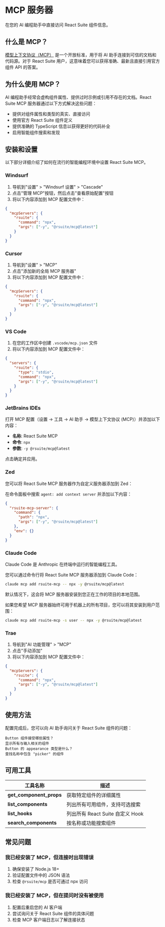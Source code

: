 # MCP 服务器

在您的 AI 编程助手中直接访问 React Suite 组件信息。

## 什么是 MCP？

[模型上下文协议（MCP）](https://modelcontextprotocol.io/) 是一个开放标准，用于将 AI 助手连接到可信的文档和代码源。对于 React Suite 用户，这意味着您可以获得准确、最新且直接引用官方组件 API 的答案。

## 为什么使用 MCP？

AI 编程助手经常会虚构组件属性、提供过时示例或引用不存在的文档。React Suite MCP 服务器通过以下方式解决这些问题：

- 提供对组件属性和类型的真实、直接访问
- 使用官方 React Suite 组件定义
- 提供准确的 TypeScript 信息以获得更好的代码补全
- 启用智能组件搜索和发现

## 安装和设置

以下部分详细介绍了如何在流行的智能编程环境中设置 React Suite MCP。

### Windsurf

1. 导航到"设置" > "Windsurf 设置" > "Cascade"
2. 点击"管理 MCP"按钮，然后点击"查看原始配置"按钮
3. 将以下内容添加到 MCP 配置文件中：

```json
{
  "mcpServers": {
    "rsuite": {
      "command": "npx",
      "args": ["-y", "@rsuite/mcp@latest"]
    }
  }
}
```

### Cursor

1. 导航到"设置" > "MCP"
2. 点击"添加新的全局 MCP 服务器"
3. 将以下内容添加到 MCP 配置文件中：

```json
{
  "mcpServers": {
    "rsuite": {
      "command": "npx",
      "args": ["-y", "@rsuite/mcp@latest"]
    }
  }
}
```

### VS Code

1. 在您的工作区中创建 `.vscode/mcp.json` 文件
2. 将以下内容添加到 MCP 配置文件中：

```json
{
  "servers": {
    "rsuite": {
      "type": "stdio",
      "command": "npx",
      "args": ["-y", "@rsuite/mcp@latest"]
    }
  }
}
```

### JetBrains IDEs

打开 MCP 配置（设置 -> 工具 -> AI 助手 -> 模型上下文协议 (MCP)）并添加以下内容：

- **名称**: React Suite MCP
- **命令**: `npx`
- **参数**: `-y @rsuite/mcp@latest`

点击确定并应用。

### Zed

您可以将 React Suite MCP 服务器作为自定义服务器添加到 Zed：

在命令面板中搜索 `agent: add context server` 并添加以下内容：

```json
{
  "rsuite-mcp-server": {
    "command": {
      "path": "npx",
      "args": ["-y", "@rsuite/mcp@latest"]
    },
    "env": {}
  }
}
```

### Claude Code

Claude Code 是 Anthropic 在终端中运行的智能编程工具。

您可以通过命令行将 React Suite MCP 服务器添加到 Claude Code：

```bash
claude mcp add rsuite-mcp -- npx -y @rsuite/mcp@latest
```

默认情况下，这会将 MCP 服务器安装到您正在工作的项目的本地范围。

如果您希望 MCP 服务器始终可用于机器上的所有项目，您可以将其安装到用户范围：

```bash
claude mcp add rsuite-mcp -s user -- npx -y @rsuite/mcp@latest
```

### Trae

1. 导航到"AI 功能管理" > "MCP"
2. 点击"手动添加"
3. 将以下内容添加到 MCP 配置文件中：

```json
{
  "mcpServers": {
    "rsuite": {
      "command": "npx",
      "args": ["-y", "@rsuite/mcp@latest"]
    }
  }
}
```

## 使用方法

配置完成后，您可以向 AI 助手询问关于 React Suite 组件的问题：

```
Button 组件接受哪些属性？
显示所有与输入相关的组件
Button 的 appearance 类型是什么？
查找名称中包含 "picker" 的组件
```

## 可用工具

| 工具名称                | 描述                             |
| ----------------------- | -------------------------------- |
| **get_component_props** | 获取特定组件的详细属性           |
| **list_components**     | 列出所有可用组件，支持可选搜索   |
| **list_hooks**          | 列出所有 React Suite 自定义 Hook |
| **search_components**   | 按名称或功能搜索组件             |

## 常见问题

### 我已经安装了 MCP，但连接时出现错误

1. 确保安装了 Node.js 18+
2. 验证配置文件中的 JSON 语法
3. 检查 `@rsuite/mcp` 是否可通过 npx 访问

### 我已经安装了 MCP，但在提问时没有被使用

1. 配置后重启您的 AI 客户端
2. 尝试询问关于 React Suite 组件的具体问题
3. 检查 MCP 客户端日志以了解连接状态
